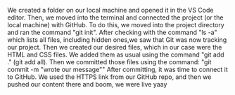 We created a folder on our local machine and opened it in the VS Code editor.
Then, we moved into the terminal and connected the project (or the local machine) with GitHub.
To do this, we moved into the project directory and ran the command "git init".
After checking with the command "ls -a" which lists all files, including hidden ones,we saw that Git was now tracking our project.
Then we created our desired files, which in our case were the HTML and CSS files.
We added them as usual using the command "git add ." (git add all).
Then we committed those files using the command: "git commit -m "wrote our message""
After committing, it was time to connect it to GitHub.
We used the HTTPS link from our GitHub repo, and then we pushed our content there
and boom, we were live yaay

